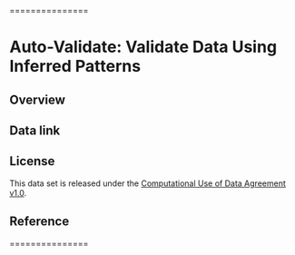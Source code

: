 ===============

# Auto-Validate: Validate Data Using Inferred Patterns

 

## Overview



## Data link



## License

This data set is released under the [Computational Use of Data Agreement v1.0](https://github.com/microsoft/Computational-Use-of-Data-Agreement/blob/master/C-UDA-1.0.md). 

 

## Reference



===============
